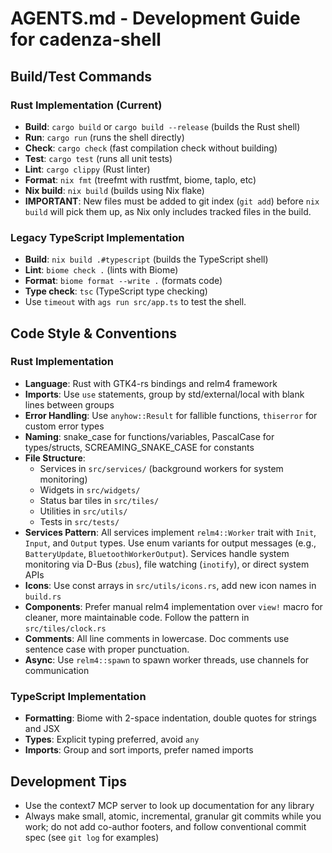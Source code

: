 # AGENTS.md - Development Guide for cadenza-shell

## Build/Test Commands

### Rust Implementation (Current)

- **Build**: `cargo build` or `cargo build --release` (builds the Rust shell)
- **Run**: `cargo run` (runs the shell directly)
- **Check**: `cargo check` (fast compilation check without building)
- **Test**: `cargo test` (runs all unit tests)
- **Lint**: `cargo clippy` (Rust linter)
- **Format**: `nix fmt` (treefmt with rustfmt, biome, taplo, etc)
- **Nix build**: `nix build` (builds using Nix flake)
- **IMPORTANT**: New files must be added to git index (`git add`) before
  `nix build` will pick them up, as Nix only includes tracked files in the
  build.

### Legacy TypeScript Implementation

- **Build**: `nix build .#typescript` (builds the TypeScript shell)
- **Lint**: `biome check .` (lints with Biome)
- **Format**: `biome format --write .` (formats code)
- **Type check**: `tsc` (TypeScript type checking)
- Use `timeout` with `ags run src/app.ts` to test the shell.

## Code Style & Conventions

### Rust Implementation

- **Language**: Rust with GTK4-rs bindings and relm4 framework
- **Imports**: Use `use` statements, group by std/external/local with blank
  lines between groups
- **Error Handling**: Use `anyhow::Result` for fallible functions, `thiserror`
  for custom error types
- **Naming**: snake_case for functions/variables, PascalCase for types/structs,
  SCREAMING_SNAKE_CASE for constants
- **File Structure**:
  - Services in `src/services/` (background workers for system monitoring)
  - Widgets in `src/widgets/`
  - Status bar tiles in `src/tiles/`
  - Utilities in `src/utils/`
  - Tests in `src/tests/`
- **Services Pattern**: All services implement `relm4::Worker` trait with
  `Init`, `Input`, and `Output` types. Use enum variants for output messages
  (e.g., `BatteryUpdate`, `BluetoothWorkerOutput`). Services handle system
  monitoring via D-Bus (`zbus`), file watching (`inotify`), or direct system
  APIs
- **Icons**: Use const arrays in `src/utils/icons.rs`, add new icon names in
  `build.rs`
- **Components**: Prefer manual relm4 implementation over `view!` macro for
  cleaner, more maintainable code. Follow the pattern in `src/tiles/clock.rs`
- **Comments**: All line comments in lowercase. Doc comments use sentence case
  with proper punctuation.
- **Async**: Use `relm4::spawn` to spawn worker threads, use channels for
  communication

### TypeScript Implementation

- **Formatting**: Biome with 2-space indentation, double quotes for strings and
  JSX
- **Types**: Explicit typing preferred, avoid `any`
- **Imports**: Group and sort imports, prefer named imports

## Development Tips

- Use the context7 MCP server to look up documentation for any library
- Always make small, atomic, incremental, granular git commits while you work;
  do not add co-author footers, and follow conventional commit spec (see
  `git log` for examples)
